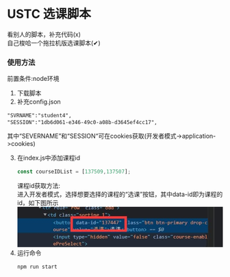 # USTC 选课脚本

看别人的脚本，补充代码(x)</br>
自己梭哈一个拖拉机版选课脚本(✔)



### 使用方法
前置条件:node环境

1. 下载脚本
2. 补充config.json
```
"SVRNAME":"student4",
"SESSION":"1db6d061-e346-49c0-a08b-d3645ef4cc17",
```
其中“SEVERNAME”和“SESSION“可在cookies获取(开发者模式->application->cookies)</br>

3. 在index.js中添加课程id
   ```javascript
   const courseIDList = [137509,137507];
   ```
   课程id获取方法:</br>
   进入开发者模式，选择想要选择的课程的“选课”按钮，其中data-id即为课程的id，如下图所示
   ![course id](./.images/course-id.jpg)
4. 运行命令
   ```shell
   npm run start
   ```